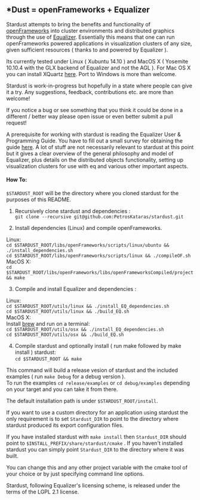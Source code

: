 ## *Dust = openFrameworks + Equalizer

Stardust attempts to bring the benefits and functionality of [openFrameworks](http://openframeworks.cc/) into cluster environments and distributed graphics through the use of [Equalizer](http://www.equalizergraphics.com/). Essentially this means that one can run openFrameworks powered applications in visualization clusters of any size, given sufficient resources ( thanks to and powered by Equalizer ). 

Its currently tested under Linux ( Xubuntu 14.10 ) and MacOS X ( Yosemite 10.10.4 with the GLX backend of Equalizer and not the AGL ). For Mac OS X you can install XQuartz [here](http://xquartz.macosforge.org/landing/). Port to Windows is more than welcome.

Stardust is work-in-progress but hopefully in a state where people can give it a try. Any suggestions, feedback, contributions etc. are more than welcome! 

If you notice a bug or see something that you think it could be done in a different / better way please open issue or even better submit a pull request!

A prerequisite for working with stardust is reading the Equalizer User & Programming Guide. You have to fill out a small survey for obtaining the guide [here](http://www.equalizergraphics.com/survey.html). A lot of stuff are not necessarily relevant to stardust at this point but it gives a clear overview of the general philosophy and model of Equalizer, plus details on the distributed objects functionality, setting up visualization clusters for use with eq and various other important aspects.

#### How To:

`$STARDUST_ROOT` will be the directory where you cloned stardust for the purposes of this README.

1. Recursively clone stardust and dependencies :  
`git clone --recursive git@github.com:PetrosKataras/stardust.git`

2. Install dependencies (Linux) and compile openFrameworks. 

  Linux:  
  `cd $STARDUST_ROOT/libs/openFrameworks/scripts/linux/ubuntu && ./install_dependencies.sh`  
  `cd $STARDUST_ROOT/libs/openFrameworks/scripts/linux && ./compileOF.sh`  
  MacOS X:  
  `cd $STARDUST_ROOT/libs/openFrameworks/libs/openFrameworksCompiled/project && make`  

3. Compile and install Equalizer and dependencies :  

  Linux:  
  `cd $STARDUST_ROOT/utils/linux && ./install_EQ_dependencies.sh`  
  `cd $STARDUST_ROOT/utils/linux && ./build_EQ.sh`  
  MacOS X:  
  Install [brew](http://brew.sh/) and run on a terminal:  
  `cd $STARDUST_ROOT/utils/osx && ./install_EQ_dependencies.sh`  
  `cd $STARDUST_ROOT/utils/osx && ./build_EQ.sh`  

4. Compile stardust and optionally install ( run make followed by make install ) stardust:  
  `cd $STARDUST_ROOT && make`

This command will build a release vesion of stardust and the included examples ( run `make Debug` for a debug version ).  
To run the examples `cd release/examples` or `cd debug/examples` depending on your target and you can take it from there.  

The default installation path is under `$STARDUST_ROOT/install`.  

If you want to use a custom directory for an application using stardust the only requirement is to set `Stardust_DIR` to point to the directory where stardust produced its export configuration files. 

If you have installed stardust with `make install` then `Stardust_DIR` should point to `$INSTALL_PREFIX/share/stardust/cmake` . If you haven't installed stardust you can simply point `Stardust_DIR` to the directory where it was built.

You can change this and any other project variable with the cmake tool of your choice or by just specifying command line options.

Stardust, following Equalizer's licensing scheme, is released under the terms of the LGPL 2.1 license. 
